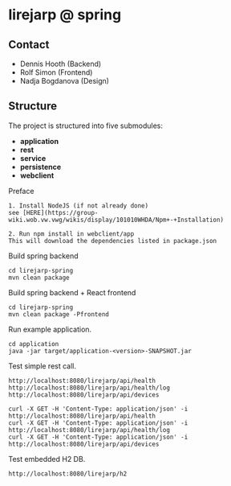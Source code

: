 # lirejarp @ spring

## Contact
* Dennis Hooth (Backend)
* Rolf Simon (Frontend)
* Nadja Bogdanova (Design)

## Structure
The project is structured into five submodules:
* **application**
* **rest**
* **service**
* **persistence**
* **webclient**

Preface
```
1. Install NodeJS (if not already done)
see [HERE](https://group-wiki.wob.vw.vwg/wikis/display/101010WHDA/Npm+-+Installation)

2. Run npm install in webclient/app
This will download the dependencies listed in package.json
```

Build spring backend
```
cd lirejarp-spring
mvn clean package
```

Build spring backend + React frontend
```
cd lirejarp-spring
mvn clean package -Pfrontend
```

Run example application.
```
cd application
java -jar target/application-<version>-SNAPSHOT.jar 
```

Test simple rest call.
```
http://localhost:8080/lirejarp/api/health
http://localhost:8080/lirejarp/api/health/log
http://localhost:8080/lirejarp/api/devices
```
```
curl -X GET -H 'Content-Type: application/json' -i http://localhost:8080/lirejarp/api/health
curl -X GET -H 'Content-Type: application/json' -i http://localhost:8080/lirejarp/api/health/log
curl -X GET -H 'Content-Type: application/json' -i http://localhost:8080/lirejarp/api/devices
```

Test embedded H2 DB.
```
http://localhost:8080/lirejarp/h2
```

